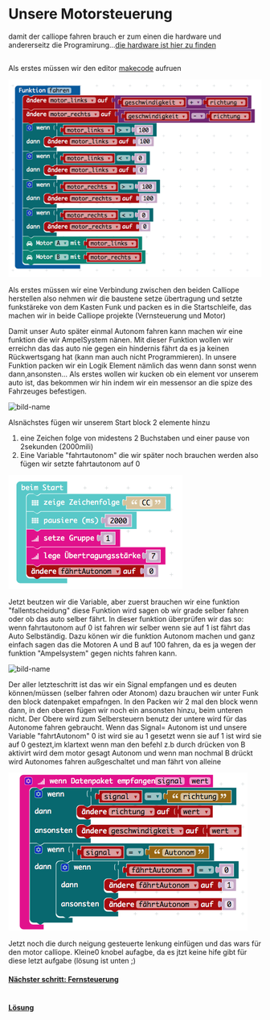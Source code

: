 # Unsere Motorsteuerung

damit der calliope fahren brauch er zum einen die hardware und andererseitz 
die Programirung...[die hardware ist hier zu finden](https://github.com/Mcccake/calliope-car/blob/master/Hardware.md)

##
Als erstes müssen wir den editor [makecode](https://makecode.calliope.cc) aufruen 

![bild-name](../img/fahren.png)
 
 Als erstes  müssen wir eine Verbindung zwischen den beiden Calliope herstellen also nehmen wir die 
  baustene setze übertragung und setzte funkstäreke von dem Kasten Funk und packen 
  es in die Startschleife, das machen wir in beide Calliope projekte (Vernsteuerung und Motor)

Damit unser Auto später einmal Autonom fahren kann machen wir eine funktion die wir 
AmpelSystem nänen.  Mit dieser Funktion wollen wir erreichn das das auto nie gegen ein hindernis fährt 
da es ja keinen Rückwertsgang hat (kann man auch nicht Programmieren). 
In unsere Funktion packen wir ein Logik Element nämlich das wenn dann sonst wenn dann,ansonsten...
Als erstes wollen wir kucken ob ein element vor unserem auto ist, das bekommen wir hin indem wir ein 
messensor an die spize des Fahrzeuges befestigen.

![bild-name](..img/imgAmpel.png)

Alsnächstes fügen wir unserem Start block 2 elemente hinzu 
1. eine Zeichen folge von midestens 2 Buchstaben und einer pause von 2sekunden (2000mili)
1. Eine Variable "fahrtautonom" die wir später noch brauchen werden also fügen wir setzte fahrtautonom auf 0

![bild-name](../img/img%20Start.png)

Jetzt beutzen wir die Variable, aber zuerst brauchen wir eine funktion "fallentscheidung" diese Funktion wird sagen ob 
wir grade selber fahren oder ob das auto selber fährt. In dieser funktion überprüfen wir das so: wenn fahrtautonom auf 
0 ist fahren wir selber wenn sie auf 1 ist fährt das Auto Selbständig. Dazu könen wir die funktion Autonom machen und 
ganz einfach sagen das die Motoren A und B auf 100 fahren, da es ja wegen der funktion "Ampelsystem"  gegen nichts 
fahren kann.

![bild-name](..img/fallentscheidung.png)

Der aller letzteschritt ist das wir ein Signal empfangen und es deuten können/müssen (selber fahren oder Atonom)
dazu brauchen wir unter Funk den block datenpaket empafngen. In den Packen wir  2 mal den block wenn dann,
in den oberen fügen wir noch ein ansonsten hinzu, beim unteren nicht. Der Obere wird zum Selbersteuern benutz der untere
wird für das Autonome fahren gebraucht. Wenn das Signal= Autonom ist und unsere Variable "fahrtAutonom" 0 ist wird sie
au 1 gesetzt wenn sie auf 1 ist wird sie auf 0 gestezt,im klartext wenn man den befehl z.b durch drücken von B aktivirt
wird dem motor gesagt Autonom und wenn man nochmal B drückt wird Autonomes fahren außgeschaltet und man fährt von alleine 

![bild-name](../img/Datenpaket.png)

Jetzt noch die durch neigung gesteuerte lenkung einfügen und das wars für den motor calliope.
Kleine0 knobel aufagbe, da es jtzt keine hife gibt für diese letzt aufgabe (lösung ist unten ;)
#### [Nächster schritt: Fernsteuerung](https://github.com/Mcccake/calliope-car/blob/master/src/Fernsteuerung.md)
#
#### [Lösung](https://github.com/Mcccake/calliope-car/blob/master/loesung.md)
